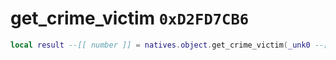 # get_crime_victim `0xD2FD7CB6`

```lua
local result --[[ number ]] = natives.object.get_crime_victim(_unk0 --[[ number ]])
```